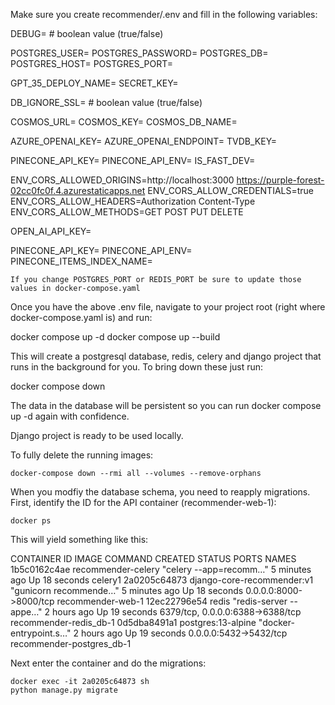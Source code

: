 Make sure you create recommender/.env and fill in the following variables:

DEBUG= # boolean value (true/false)

POSTGRES_USER=
POSTGRES_PASSWORD=
POSTGRES_DB=
POSTGRES_HOST=
POSTGRES_PORT=

GPT_35_DEPLOY_NAME=
SECRET_KEY=

DB_IGNORE_SSL= # boolean value (true/false)

COSMOS_URL=
COSMOS_KEY=
COSMOS_DB_NAME=


AZURE_OPENAI_KEY=
AZURE_OPENAI_ENDPOINT=
TVDB_KEY=

PINECONE_API_KEY=
PINECONE_API_ENV=
IS_FAST_DEV=

ENV_CORS_ALLOWED_ORIGINS=http://localhost:3000 https://purple-forest-02cc0fc0f.4.azurestaticapps.net
ENV_CORS_ALLOW_CREDENTIALS=true
ENV_CORS_ALLOW_HEADERS=Authorization Content-Type
ENV_CORS_ALLOW_METHODS=GET POST PUT DELETE

OPEN_AI_API_KEY=

PINECONE_API_KEY=
PINECONE_API_ENV=
PINECONE_ITEMS_INDEX_NAME=

    If you change POSTGRES_PORT or REDIS_PORT be sure to update those values in docker-compose.yaml

Once you have the above .env file, navigate to your project root (right where docker-compose.yaml is) and run:

docker compose up -d
docker compose up --build

This will create a postgresql database, redis, celery and django project that runs in the background for you. To bring down these just run:

docker compose down

The data in the database will be persistent so you can run docker compose up -d again with confidence.

Django project is ready to be used locally.

To fully delete the running images:

```console
docker-compose down --rmi all --volumes --remove-orphans
```

When you modfiy the database schema, you need to reapply migrations. First, identify the ID for the API container (recommender-web-1):


```console
docker ps
```

This will yield something like this:

CONTAINER ID   IMAGE                        COMMAND                  CREATED         STATUS          PORTS                              NAMES
1b5c0162c4ae   recommender-celery           "celery --app=recomm…"   5 minutes ago   Up 18 seconds                                      celery1
2a0205c64873   django-core-recommender:v1   "gunicorn recommende…"   5 minutes ago   Up 18 seconds   0.0.0.0:8000->8000/tcp             recommender-web-1
12ec22796e54   redis                        "redis-server --appe…"   2 hours ago     Up 19 seconds   6379/tcp, 0.0.0.0:6388->6388/tcp   recommender-redis_db-1
0d5dba8491a1   postgres:13-alpine           "docker-entrypoint.s…"   2 hours ago     Up 19 seconds   0.0.0.0:5432->5432/tcp             recommender-postgres_db-1

Next enter the container and do the migrations:

```console
docker exec -it 2a0205c64873 sh
python manage.py migrate
```